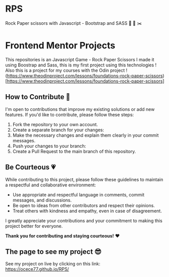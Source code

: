 # RPS

Rock Paper scissors with Javascript - Bootstrap and SASS 🗿 📄 ✂️
 
# Frontend Mentor Projects

This repositories is an Javascript Game  - Rock Paper Scissors 
I made it using Boostrap and Sass, this is my first project using this technologies ! Also this is a project for my courses with the Odin project !
(https://www.theodinproject.com/lessons/foundations-rock-paper-scissors)[https://www.theodinproject.com/lessons/foundations-rock-paper-scissors]

## How to Contribute 🌱

I'm open to contributions that improve my existing solutions or add new features. If you'd like to contribute, please follow these steps:

1. Fork the repository to your own account.
2. Create a separate branch for your changes:
3. Make the necessary changes and explain them clearly in your commit messages.
4. Push your changes to your branch:
5. Create a Pull Request to the main branch of this repository.

## Be Courteous 💗

While contributing to this project, please follow these guidelines to maintain a respectful and collaborative environment:

- Use appropriate and respectful language in comments, commit messages, and discussions.
- Be open to ideas from other contributors and respect their opinions.
- Treat others with kindness and empathy, even in case of disagreement.

I greatly appreciate your contributions and your commitment to making this project better for everyone.

**Thank you for contributing and staying courteous!** ❤️

## The page to see my project 😎

See my project on live by clicking on this link:
https://ocece77.github.io/RPS/
